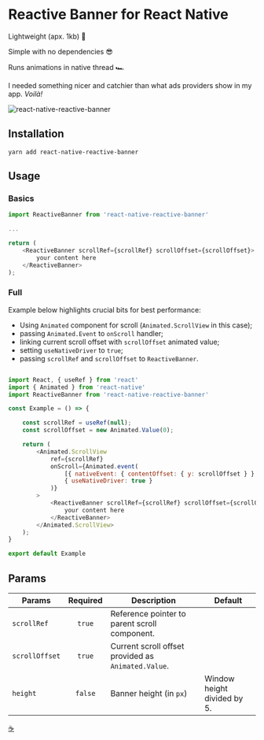 # Reactive Banner for React Native
Lightweight (apx. 1kb) 🤏 

Simple with no dependencies 😎 

Runs animations in native thread 🏎

I needed something nicer and catchier than what ads providers show in my app. _Voilà!_

![react-native-reactive-banner](https://user-images.githubusercontent.com/45104241/77213869-b5acc600-6b0c-11ea-8a46-e628dbffb77a.gif)

## Installation

```
yarn add react-native-reactive-banner
```

## Usage

### Basics
```js
import ReactiveBanner from 'react-native-reactive-banner'

...

return (
	<ReactiveBanner scrollRef={scrollRef} scrollOffset={scrollOffset}>
		your content here
	</ReactiveBanner>
);
```

### Full
Example below highlights crucial bits for best performance:
* Using `Animated` component for scroll (`Animated.ScrollView` in this case);
* passing `Animated.Event` to `onScroll` handler;
* linking current scroll offset with `scrollOffset` animated value;
* setting `useNativeDriver` to `true`;
* passing `scrollRef` and `scrollOffset` to `ReactiveBanner`.

```js

import React, { useRef } from 'react'
import { Animated } from 'react-native'
import ReactiveBanner from 'react-native-reactive-banner'

const Example = () => {

	const scrollRef = useRef(null);
	const scrollOffset = new Animated.Value(0);

	return (
		<Animated.ScrollView
			ref={scrollRef}
			onScroll={Animated.event(
				[{ nativeEvent: { contentOffset: { y: scrollOffset } } }],
				{ useNativeDriver: true }
			)}
		>
			<ReactiveBanner scrollRef={scrollRef} scrollOffset={scrollOffset}>
				your content here
			</ReactiveBanner>
		</Animated.ScrollView>
	);
}

export default Example

```

## Params
| Params                | Required          | Description  | Default      |
| --------------------- |:-------------:| ------------ | ------------ |
| `scrollRef` | `true`     | Reference pointer to parent scroll component.      ||
| `scrollOffset`  | `true`     |Current scroll offset provided as `Animated.Value`.||
| `height`    | `false`     |Banner height (in `px`)| Window height divided by 5. |

[☕](https://www.buymeacoffee.com/404html)
